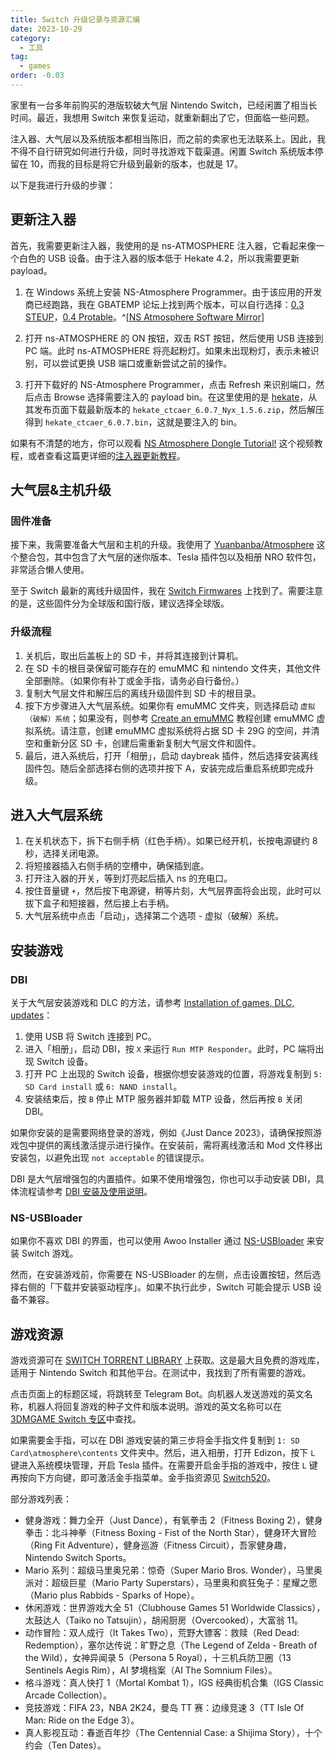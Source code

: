 ```yaml
---
title: Switch 升级记录与资源汇编
date: 2023-10-29
category:
  - 工具
tag:
  - games
order: -0.03
---
```


家里有一台多年前购买的港版软破大气层 Nintendo Switch，已经闲置了相当长时间。最近，我想用 Switch 来恢复运动，就重新翻出了它，但面临一些问题。

注入器、大气层以及系统版本都相当陈旧，而之前的卖家也无法联系上。因此，我不得不自行研究如何进行升级，同时寻找游戏下载渠道。闲置 Switch 系统版本停留在 10，而我的目标是将它升级到最新的版本，也就是 17。

以下是我进行升级的步骤：

## 更新注入器

首先，我需要更新注入器，我使用的是 ns-ATMOSPHERE 注入器，它看起来像一个白色的 USB 设备。由于注入器的版本低于 Hekate 4.2，所以我需要更新 payload。

1. 在 Windows 系统上安装 NS-Atmosphere Programmer。由于该应用的开发商已经跑路，我在 GBATEMP 论坛上找到两个版本，可以自行选择：[0.3 STEUP](https://www.mediafire.com/file/av2yur8zse5h016/Setup+NS-Atmosphere+programmer+v0.3.exe/file)，[0.4 Protable](https://gbatemp.net/attachments/ns-atmosphere-v0-4-rar.274028/)。^[[NS Atmosphere Software Mirror](https://gbatemp.net/threads/ns-atmosphere-software-mirror.571116/)]

2. 打开 ns-ATMOSPHERE 的 ON 按钮，双击 RST 按钮，然后使用 USB 连接到 PC 端。此时 ns-ATMOSPHERE 将亮起粉灯。如果未出现粉灯，表示未被识别，可以尝试更换 USB 端口或重新尝试之前的操作。

3. 打开下载好的 NS-Atmosphere Programmer，点击 Refresh 来识别端口，然后点击 Browse 选择需要注入的 payload bin。在这里使用的是 [hekate](https://github.com/CTCaer/hekate/releases)，从其发布页面下载最新版本的 `hekate_ctcaer_6.0.7_Nyx_1.5.6.zip`，然后解压得到 `hekate_ctcaer_6.0.7.bin`，这就是要注入的 bin。

如果有不清楚的地方，你可以观看 [NS Atmosphere Dongle Tutorial!](https://www.twitch.tv/videos/346892592) 这个视频教程，或者查看这篇更详细的[注入器更新教程](https://www.cnblogs.com/letleon/p/NS_Atmosphere_payload_Programmer_aliyundrive_backup.html)。

## 大气层&主机升级

### 固件准备

接下来，我需要准备大气层和主机的升级。我使用了 [Yuanbanba/Atmosphere](https://github.com/Yuanbanba/Atmosphere/releases) 这个整合包，其中包含了大气层的迷你版本、Tesla 插件包以及相册 NRO 软件包，非常适合懒人使用。

至于 Switch 最新的离线升级固件，我在 [Switch Firmwares](https://darthsternie.net/switch-firmwares/) 上找到了。需要注意的是，这些固件分为全球版和国行版，建议选择全球版。

### 升级流程

1. 关机后，取出后盖板上的 SD 卡，并将其连接到计算机。
2. 在 SD 卡的根目录保留可能存在的 emuMMC 和 nintendo 文件夹，其他文件全部删除。（如果你有补丁或金手指，请务必自行备份。）
3. 复制大气层文件和解压后的离线升级固件到 SD 卡的根目录。
4. 按下方步骤进入大气层系统。如果你有 emuMMC 文件夹，则选择启动 `虚拟（破解）系统`；如果没有，则参考 [Create an emuMMC](https://switch.homebrew.guide/emummc/emummc.html) 教程创建 emuMMC 虚拟系统。请注意，创建 emuMMC 虚拟系统将占据 SD 卡 29G 的空间，并清空和重新分区 SD 卡，创建后需重新复制大气层文件和固件。
5. 最后，进入系统后，打开「相册」，启动 daybreak 插件，然后选择安装离线固件包。随后全部选择右侧的选项并按下 A，安装完成后重启系统即完成升级。

## 进入大气层系统

1. 在关机状态下，拆下右侧手柄（红色手柄）。如果已经开机，长按电源键约 8 秒，选择关闭电源。
2. 将短接器插入右侧手柄的空槽中，确保插到底。
3. 打开注入器的开关，等到灯亮起后插入 ns 的充电口。
4. 按住音量键 `+`，然后按下电源键，稍等片刻，大气层界面将会出现，此时可以拔下盒子和短接器，然后接上右手柄。
5. 大气层系统中点击「启动」，选择第二个选项 - 虚拟（破解）系统。

## 安装游戏

### DBI

关于大气层安装游戏和 DLC 的方法，请参考 [Installation of games, DLC, updates](https://nswtl.info/switch-eng/games.html)：

1. 使用 USB 将 Switch 连接到 PC。
2. 进入「相册」，启动 DBI，按 `X` 来运行 `Run MTP Responder`。此时，PC 端将出现 Switch 设备。
3. 打开 PC 上出现的 Switch 设备，根据你想安装游戏的位置，将游戏复制到 `5: SD Card install` 或 `6: NAND install`。
4. 安装结束后，按 `B` 停止 MTP 服务器并卸载 MTP 设备，然后再按 `B` 关闭 DBI。

如果你安装的是需要网络登录的游戏，例如《Just Dance 2023》，请确保按照游戏包中提供的离线激活提示进行操作。在安装前，需将离线激活和 Mod 文件移出安装包，以避免出现 `not acceptable` 的错误提示。

DBI 是大气层增强包的内置插件。如果不使用增强包，你也可以手动安装 DBI，具体流程请参考 [DBI 安装及使用说明](https://github.com/rashevskyv/dbi/blob/main/README_ENG.md)。

### NS-USBloader

如果你不喜欢 DBI 的界面，也可以使用 Awoo Installer 通过 [NS-USBloader](https://github.com/developersu/ns-usbloader) 来安装 Switch 游戏。

然而，在安装游戏前，你需要在 NS-USBloader 的左侧，点击设置按钮，然后选择右侧的「下载并安装驱动程序」。如果不执行此步，Switch 可能会提示 USB 设备不兼容。

## 游戏资源

游戏资源可在 [SWITCH TORRENT LIBRARY](https://nswtl.info/) 上获取。这是最大且免费的游戏库，适用于 Nintendo Switch 和其他平台。在测试中，我找到了所有需要的游戏。

点击页面上的标题区域，将跳转至 Telegram Bot。向机器人发送游戏的英文名称，机器人将回复游戏的种子文件和版本说明。游戏的英文名称可以在 [3DMGAME Switch 专区](https://www.3dmgame.com/games/ns_all_1/)中查找。

如果需要金手指，可以在 DBI 游戏安装的第三步将金手指文件复制到 `1: SD Card\atmosphere\contents` 文件夹中。然后，进入相册，打开 Edizon，按下 `L` 键进入系统模块管理，开启 Tesla 插件。在需要开启金手指的游戏中，按住 `L` 键再按向下方向键，即可激活金手指菜单。金手指资源见 [Switch520](https://www.gamer520.com/jinshouzhi)。

部分游戏列表：

- 健身游戏：舞力全开（Just Dance），有氧拳击 2（Fitness Boxing 2），健身拳击：北斗神拳（Fitness Boxing - Fist of the North Star），健身环大冒险（Ring Fit Adventure），健身巡游（Fitness Circuit），吾家健身趣，Nintendo Switch Sports。
- Mario 系列：超级马里奥兄弟：惊奇（Super Mario Bros. Wonder），马里奥派对：超级巨星（Mario Party Superstars），马里奥和疯狂兔子：星耀之愿（Mario plus Rabbids - Sparks of Hope）。
- 休闲游戏：世界游戏大全 51（Clubhouse Games 51 Worldwide Classics），太鼓达人（Taiko no Tatsujin），胡闹厨房（Overcooked），大富翁 11。
- 动作冒险：双人成行（It Takes Two），荒野大镖客：救赎（Red Dead: Redemption），塞尔达传说：旷野之息（The Legend of Zelda - Breath of the Wild），女神异闻录 5（Persona 5 Royal），十三机兵防卫圈（13 Sentinels Aegis Rim），AI 梦境档案（AI The Somnium Files）。
- 格斗游戏：真人快打 1（Mortal Kombat 1），IGS 经典街机合集（IGS Classic Arcade Collection）。
- 竞技游戏：FIFA 23，NBA 2K24，曼岛 TT 赛：边缘竞速 3（TT Isle Of Man: Ride on the Edge 3）。
- 真人影视互动：春逝百年抄（The Centennial Case: a Shijima Story），十个约会（Ten Dates）。

